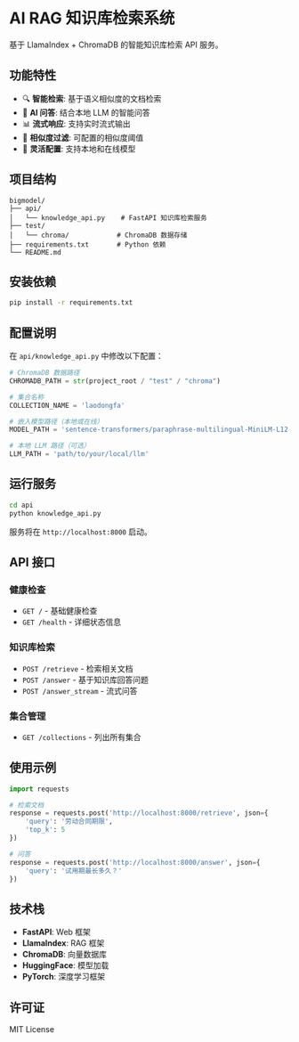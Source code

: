 # AI RAG 知识库检索系统

基于 LlamaIndex + ChromaDB 的智能知识库检索 API 服务。

## 功能特性

- 🔍 **智能检索**: 基于语义相似度的文档检索
- 🤖 **AI 问答**: 结合本地 LLM 的智能问答
- 📊 **流式响应**: 支持实时流式输出
- 🎯 **相似度过滤**: 可配置的相似度阈值
- 🔧 **灵活配置**: 支持本地和在线模型

## 项目结构

```
bigmodel/
├── api/
│   └── knowledge_api.py    # FastAPI 知识库检索服务
├── test/
│   └── chroma/            # ChromaDB 数据存储
├── requirements.txt       # Python 依赖
└── README.md
```

## 安装依赖

```bash
pip install -r requirements.txt
```

## 配置说明

在 `api/knowledge_api.py` 中修改以下配置：

```python
# ChromaDB 数据路径
CHROMADB_PATH = str(project_root / "test" / "chroma")

# 集合名称
COLLECTION_NAME = 'laodongfa'

# 嵌入模型路径（本地或在线）
MODEL_PATH = 'sentence-transformers/paraphrase-multilingual-MiniLM-L12-v2'

# 本地 LLM 路径（可选）
LLM_PATH = 'path/to/your/local/llm'
```

## 运行服务

```bash
cd api
python knowledge_api.py
```

服务将在 `http://localhost:8000` 启动。

## API 接口

### 健康检查
- `GET /` - 基础健康检查
- `GET /health` - 详细状态信息

### 知识库检索
- `POST /retrieve` - 检索相关文档
- `POST /answer` - 基于知识库回答问题
- `POST /answer_stream` - 流式问答

### 集合管理
- `GET /collections` - 列出所有集合

## 使用示例

```python
import requests

# 检索文档
response = requests.post('http://localhost:8000/retrieve', json={
    'query': '劳动合同期限',
    'top_k': 5
})

# 问答
response = requests.post('http://localhost:8000/answer', json={
    'query': '试用期最长多久？'
})
```

## 技术栈

- **FastAPI**: Web 框架
- **LlamaIndex**: RAG 框架
- **ChromaDB**: 向量数据库
- **HuggingFace**: 模型加载
- **PyTorch**: 深度学习框架

## 许可证

MIT License